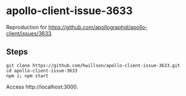 # apollo-client-issue-3633

Reproduction for https://github.com/apollographql/apollo-client/issues/3633.

## Steps

```
git clone https://github.com/hwillson/apollo-client-issue-3633.git
cd apollo-client-issue-3633
npm i; npm start
```

Access http://localhost:3000.
